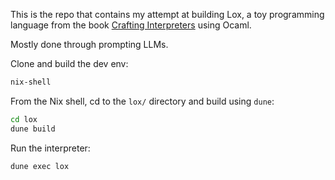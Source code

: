 This is the repo that contains my attempt at building Lox, a toy programming language
from the book [Crafting Interpreters](https://craftinginterpreters.com/) using Ocaml.

Mostly done through prompting LLMs.

Clone and build the dev env:

```bash
nix-shell
```

From the Nix shell, cd to the `lox/` directory and build using `dune`:

```bash
cd lox
dune build
```

Run the interpreter:

```bash
dune exec lox
```
